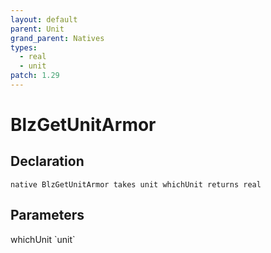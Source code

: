 ```yaml
---
layout: default
parent: Unit
grand_parent: Natives
types:
  - real
  - unit
patch: 1.29
---
```


# BlzGetUnitArmor

## Declaration

```
native BlzGetUnitArmor takes unit whichUnit returns real
```

## Parameters
<dl>
  <dt>whichUnit `unit`</dt>
  <dd></dd>
</dl>